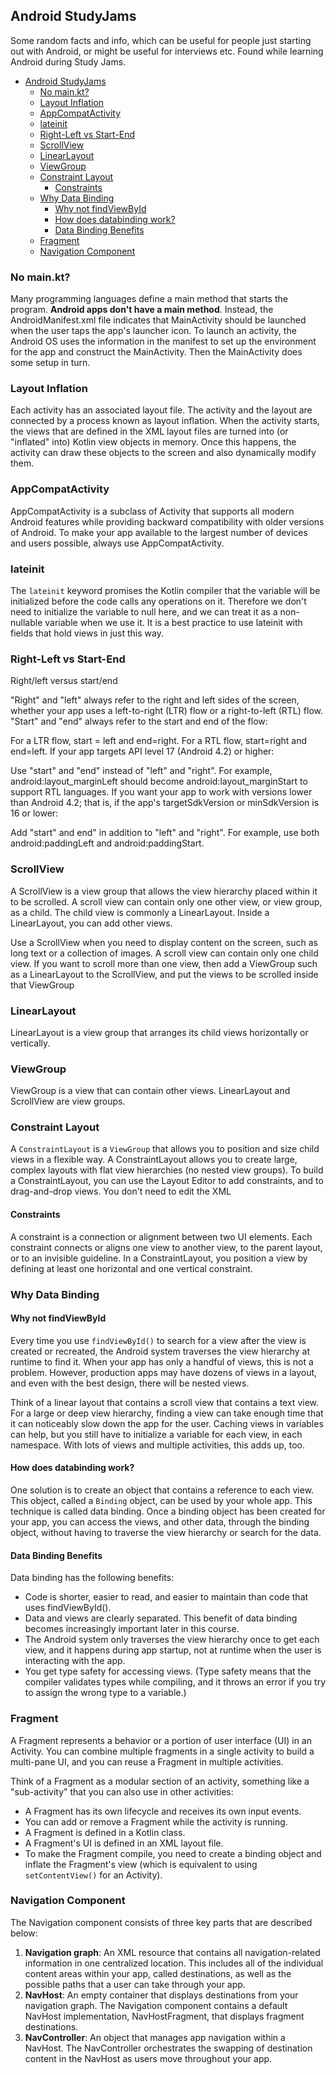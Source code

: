 ## Android StudyJams

Some random facts and info, which can be useful for people just starting out with Android, or might be useful for interviews etc. Found while learning Android during Study Jams.

- [Android StudyJams](#android-studyjams)
  - [No main.kt?](#no-mainkt)
  - [Layout Inflation](#layout-inflation)
  - [AppCompatActivity](#appcompatactivity)
  - [lateinit](#lateinit)
  - [Right-Left vs Start-End](#right-left-vs-start-end)
  - [ScrollView](#scrollview)
  - [LinearLayout](#linearlayout)
  - [ViewGroup](#viewgroup)
  - [Constraint Layout](#constraint-layout)
    - [Constraints](#constraints)
  - [Why Data Binding](#why-data-binding)
    - [Why not findViewById](#why-not-findviewbyid)
    - [How does databinding work?](#how-does-databinding-work)
    - [Data Binding Benefits](#data-binding-benefits)
  - [Fragment](#fragment)
  - [Navigation Component](#navigation-component)

### No main.kt?

Many programming languages define a main method that starts the program. **Android apps don't have a main method**. Instead, the AndroidManifest.xml file indicates that MainActivity should be launched when the user taps the app's launcher icon. To launch an activity, the Android OS uses the information in the manifest to set up the environment for the app and construct the MainActivity. Then the MainActivity does some setup in turn.

### Layout Inflation

Each activity has an associated layout file. The activity and the layout are connected by a process known as layout inflation. When the activity starts, the views that are defined in the XML layout files are turned into (or "inflated" into) Kotlin view objects in memory. Once this happens, the activity can draw these objects to the screen and also dynamically modify them.

### AppCompatActivity

AppCompatActivity is a subclass of Activity that supports all modern Android features while providing backward compatibility with older versions of Android. To make your app available to the largest number of devices and users possible, always use AppCompatActivity.

### lateinit

The `lateinit` keyword promises the Kotlin compiler that the variable will be initialized before the code calls any operations on it. Therefore we don't need to initialize the variable to null here, and we can treat it as a non-nullable variable when we use it. It is a best practice to use lateinit with fields that hold views in just this way.

### Right-Left vs Start-End
Right/left versus start/end

"Right" and "left" always refer to the right and left sides of the screen, whether your app uses a left-to-right (LTR) flow or a right-to-left (RTL) flow. "Start" and "end" always refer to the start and end of the flow:

For a LTR flow, start = left and end=right.
For a RTL flow, start=right and end=left.
If your app targets API level 17 (Android 4.2) or higher:

Use "start" and "end" instead of "left" and "right".
For example, android:layout_marginLeft should become android:layout_marginStart to support RTL languages.
If you want your app to work with versions lower than Android 4.2; that is, if the app's targetSdkVersion or minSdkVersion is 16 or lower:

Add "start" and end" in addition to "left" and "right".
For example, use both android:paddingLeft and android:paddingStart.

### ScrollView
A ScrollView is a view group that allows the view hierarchy placed within it to be scrolled. A scroll view can contain only one other view, or view group, as a child. The child view is commonly a LinearLayout. Inside a LinearLayout, you can add other views.

Use a ScrollView when you need to display content on the screen, such as long text or a collection of images. A scroll view can contain only one child view. If you want to scroll more than one view, then add a ViewGroup such as a LinearLayout to the ScrollView, and put the views to be scrolled inside that ViewGroup

### LinearLayout
LinearLayout is a view group that arranges its child views horizontally or vertically.

### ViewGroup
ViewGroup is a view that can contain other views. LinearLayout and ScrollView are view groups.

### Constraint Layout
A `ConstraintLayout` is a `ViewGroup` that allows you to position and size child views in a flexible way. A ConstraintLayout allows you to create large, complex layouts with flat view hierarchies (no nested view groups). To build a ConstraintLayout, you can use the Layout Editor to add constraints, and to drag-and-drop views. You don't need to edit the XML
#### Constraints
A constraint is a connection or alignment between two UI elements. Each constraint connects or aligns one view to another view, to the parent layout, or to an invisible guideline. In a ConstraintLayout, you position a view by defining at least one horizontal and one vertical constraint.

### Why Data Binding

#### Why not findViewById
Every time you use `findViewById()` to search for a view after the view is created or recreated, the Android system traverses the view hierarchy at runtime to find it. When your app has only a handful of views, this is not a problem. However, production apps may have dozens of views in a layout, and even with the best design, there will be nested views. 

Think of a linear layout that contains a scroll view that contains a text view. For a large or deep view hierarchy, finding a view can take enough time that it can noticeably slow down the app for the user. Caching views in variables can help, but you still have to initialize a variable for each view, in each namespace. With lots of views and multiple activities, this adds up, too.

#### How does databinding work?
One solution is to create an object that contains a reference to each view. This object, called a `Binding` object, can be used by your whole app. This technique is called data binding. Once a binding object has been created for your app, you can access the views, and other data, through the binding object, without having to traverse the view hierarchy or search for the data.

#### Data Binding Benefits
Data binding has the following benefits:

- Code is shorter, easier to read, and easier to maintain than code that uses findViewById().
- Data and views are clearly separated. This benefit of data binding becomes increasingly important later in this course.
- The Android system only traverses the view hierarchy once to get each view, and it happens during app startup, not at runtime when the user is interacting with the app.
- You get type safety for accessing views. (Type safety means that the compiler validates types while compiling, and it throws an error if you try to assign the wrong type to a variable.)

### Fragment
A Fragment represents a behavior or a portion of user interface (UI) in an Activity. You can combine multiple fragments in a single activity to build a multi-pane UI, and you can reuse a Fragment in multiple activities.

Think of a Fragment as a modular section of an activity, something like a "sub-activity" that you can also use in other activities:

* A Fragment has its own lifecycle and receives its own input events.
* You can add or remove a Fragment while the activity is running.
* A Fragment is defined in a Kotlin class.
* A Fragment's UI is defined in an XML layout file.
* To make the Fragment compile, you need to create a binding object and inflate the Fragment's view (which is equivalent to using `setContentView()` for an Activity).

### Navigation Component
The Navigation component consists of three key parts that are described below:
1. **Navigation graph**: An XML resource that contains all navigation-related information in one centralized location. This includes all of the individual content areas within your app, called destinations, as well as the possible paths that a user can take through your app.
2. **NavHost**: An empty container that displays destinations from your navigation graph. The Navigation component contains a default NavHost implementation, NavHostFragment, that displays fragment destinations.
3. **NavController**: An object that manages app navigation within a NavHost. The NavController orchestrates the swapping of destination content in the NavHost as users move throughout your app.